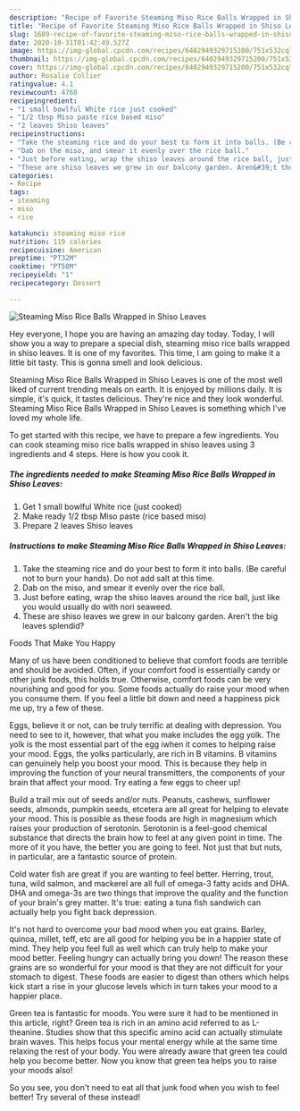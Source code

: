 ```yaml
---
description: "Recipe of Favorite Steaming Miso Rice Balls Wrapped in Shiso Leaves"
title: "Recipe of Favorite Steaming Miso Rice Balls Wrapped in Shiso Leaves"
slug: 1689-recipe-of-favorite-steaming-miso-rice-balls-wrapped-in-shiso-leaves
date: 2020-10-31T01:42:49.527Z
image: https://img-global.cpcdn.com/recipes/6402949329715200/751x532cq70/steaming-miso-rice-balls-wrapped-in-shiso-leaves-recipe-main-photo.jpg
thumbnail: https://img-global.cpcdn.com/recipes/6402949329715200/751x532cq70/steaming-miso-rice-balls-wrapped-in-shiso-leaves-recipe-main-photo.jpg
cover: https://img-global.cpcdn.com/recipes/6402949329715200/751x532cq70/steaming-miso-rice-balls-wrapped-in-shiso-leaves-recipe-main-photo.jpg
author: Rosalie Collier
ratingvalue: 4.1
reviewcount: 4768
recipeingredient:
- "1 small bowlful White rice just cooked"
- "1/2 tbsp Miso paste rice based miso"
- "2 leaves Shiso leaves"
recipeinstructions:
- "Take the steaming rice and do your best to form it into balls. (Be careful not to burn your hands). Do not add salt at this time."
- "Dab on the miso, and smear it evenly over the rice ball."
- "Just before eating, wrap the shiso leaves around the rice ball, just like you would usually do with nori seaweed."
- "These are shiso leaves we grew in our balcony garden. Aren&#39;t the big leaves splendid?"
categories:
- Recipe
tags:
- steaming
- miso
- rice

katakunci: steaming miso rice 
nutrition: 119 calories
recipecuisine: American
preptime: "PT32M"
cooktime: "PT58M"
recipeyield: "1"
recipecategory: Dessert

---
```



![Steaming Miso Rice Balls Wrapped in Shiso Leaves](https://img-global.cpcdn.com/recipes/6402949329715200/751x532cq70/steaming-miso-rice-balls-wrapped-in-shiso-leaves-recipe-main-photo.jpg)

Hey everyone, I hope you are having an amazing day today. Today, I will show you a way to prepare a special dish, steaming miso rice balls wrapped in shiso leaves. It is one of my favorites. This time, I am going to make it a little bit tasty. This is gonna smell and look delicious.



Steaming Miso Rice Balls Wrapped in Shiso Leaves is one of the most well liked of current trending meals on earth. It is enjoyed by millions daily. It is simple, it's quick, it tastes delicious. They're nice and they look wonderful. Steaming Miso Rice Balls Wrapped in Shiso Leaves is something which I've loved my whole life.


To get started with this recipe, we have to prepare a few ingredients. You can cook steaming miso rice balls wrapped in shiso leaves using 3 ingredients and 4 steps. Here is how you cook it.

<!--inarticleads1-->

##### The ingredients needed to make Steaming Miso Rice Balls Wrapped in Shiso Leaves:

1. Get 1 small bowlful White rice (just cooked)
1. Make ready 1/2 tbsp Miso paste (rice based miso)
1. Prepare 2 leaves Shiso leaves




<!--inarticleads2-->

##### Instructions to make Steaming Miso Rice Balls Wrapped in Shiso Leaves:

1. Take the steaming rice and do your best to form it into balls. (Be careful not to burn your hands). Do not add salt at this time.
1. Dab on the miso, and smear it evenly over the rice ball.
1. Just before eating, wrap the shiso leaves around the rice ball, just like you would usually do with nori seaweed.
1. These are shiso leaves we grew in our balcony garden. Aren&#39;t the big leaves splendid?




Foods That Make You Happy


Many of us have been conditioned to believe that comfort foods are terrible and should be avoided. Often, if your comfort food is essentially candy or other junk foods, this holds true. Otherwise, comfort foods can be very nourishing and good for you. Some foods actually do raise your mood when you consume them. If you feel a little bit down and need a happiness pick me up, try a few of these.

Eggs, believe it or not, can be truly terrific at dealing with depression. You need to see to it, however, that what you make includes the egg yolk. The yolk is the most essential part of the egg iwhen it comes to helping raise your mood. Eggs, the yolks particularly, are rich in B vitamins. B vitamins can genuinely help you boost your mood. This is because they help in improving the function of your neural transmitters, the components of your brain that affect your mood. Try eating a few eggs to cheer up!

Build a trail mix out of seeds and/or nuts. Peanuts, cashews, sunflower seeds, almonds, pumpkin seeds, etcetera are all great for helping to elevate your mood. This is possible as these foods are high in magnesium which raises your production of serotonin. Serotonin is a feel-good chemical substance that directs the brain how to feel at any given point in time. The more of it you have, the better you are going to feel. Not just that but nuts, in particular, are a fantastic source of protein.

Cold water fish are great if you are wanting to feel better. Herring, trout, tuna, wild salmon, and mackerel are all full of omega-3 fatty acids and DHA. DHA and omega-3s are two things that improve the quality and the function of your brain's grey matter. It's true: eating a tuna fish sandwich can actually help you fight back depression. 

It's not hard to overcome your bad mood when you eat grains. Barley, quinoa, millet, teff, etc are all good for helping you be in a happier state of mind. They help you feel full as well which can truly help to make your mood better. Feeling hungry can actually bring you down! The reason these grains are so wonderful for your mood is that they are not difficult for your stomach to digest. These foods are easier to digest than others which helps kick start a rise in your glucose levels which in turn takes your mood to a happier place.

Green tea is fantastic for moods. You were sure it had to be mentioned in this article, right? Green tea is rich in an amino acid referred to as L-theanine. Studies show that this specific amino acid can actually stimulate brain waves. This helps focus your mental energy while at the same time relaxing the rest of your body. You were already aware that green tea could help you become better. Now you know that green tea helps you to raise your moods also!

So you see, you don't need to eat all that junk food when you wish to feel better! Try several of these instead!

